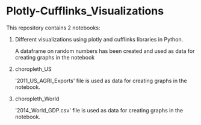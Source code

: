 # Plotly-Cufflinks_Visualizations

This repository contains 2 notebooks:

1. Different visualizations using plotly and cufflinks libraries in Python.
   
   A dataframe on random numbers has been created and used as data for creating graphs in the notebook

2. choropleth_US

   '2011_US_AGRI_Exports' file is used as data for creating graphs in the notebook.

3. choropleth_World

   '2014_World_GDP.csv' file is used as data for creating graphs in the notebook.
   
   
